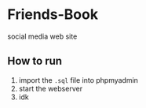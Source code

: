 # Friends-Book
social media web site
## How to run
1. import the `.sql` file into phpmyadmin
2. start the webserver
3. idk
